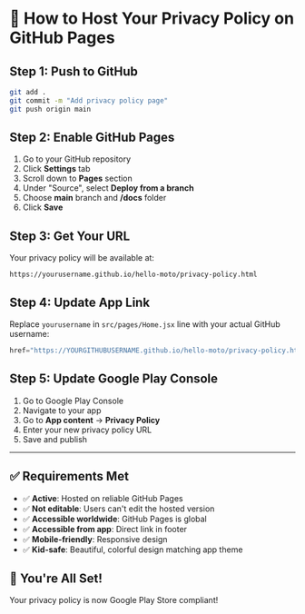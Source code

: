 # 🚀 How to Host Your Privacy Policy on GitHub Pages

## Step 1: Push to GitHub
```bash
git add .
git commit -m "Add privacy policy page"
git push origin main
```

## Step 2: Enable GitHub Pages
1. Go to your GitHub repository
2. Click **Settings** tab
3. Scroll down to **Pages** section  
4. Under "Source", select **Deploy from a branch**
5. Choose **main** branch and **/docs** folder
6. Click **Save**

## Step 3: Get Your URL
Your privacy policy will be available at:
```
https://yourusername.github.io/hello-moto/privacy-policy.html
```

## Step 4: Update App Link
Replace `yourusername` in `src/pages/Home.jsx` line with your actual GitHub username:

```jsx
href="https://YOURGITHUBUSERNAME.github.io/hello-moto/privacy-policy.html"
```

## Step 5: Update Google Play Console
1. Go to Google Play Console
2. Navigate to your app
3. Go to **App content** → **Privacy Policy**  
4. Enter your new privacy policy URL
5. Save and publish

---

## ✅ Requirements Met
- ✅ **Active**: Hosted on reliable GitHub Pages
- ✅ **Not editable**: Users can't edit the hosted version
- ✅ **Accessible worldwide**: GitHub Pages is global
- ✅ **Accessible from app**: Direct link in footer
- ✅ **Mobile-friendly**: Responsive design
- ✅ **Kid-safe**: Beautiful, colorful design matching app theme

## 🎉 You're All Set!
Your privacy policy is now Google Play Store compliant!

